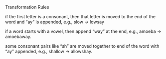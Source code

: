 Transformation Rules 


if the first letter is a consonant, then that letter is moved to the end of the word and “ay” is appended, 
e.g., slow → lowsay


if a word starts with a vowel, then append “way” at the end, 
e.g., amoeba → amoebaway.


some consonant pairs like “sh” are moved together to end of the word with “ay” appended, 
e.g., shallow → allowshay.
